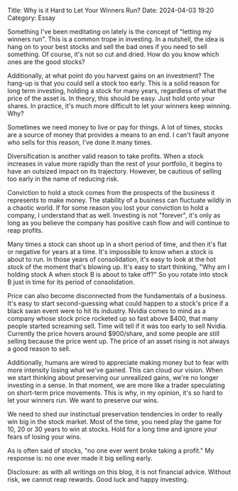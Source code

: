 Title: Why is it Hard to Let Your Winners Run? 
Date: 2024-04-03 19:20 
Category: Essay

Something I've been meditating on lately is the concept of "letting my winners run". This is a common trope in investing. In a nutshell, the idea is hang on to your best stocks and sell the bad ones if you need to sell something. Of course, it's not so cut and dried. How do you know which ones are the good stocks?

Additionally, at what point do you harvest gains on an investment? The hang-up is that you could sell a stock too early. This is a solid reason for long term investing, holding a stock for many years, regardless of what the price of the asset is. In theory, this should be easy. Just hold onto your shares. In practice, it's much more difficult to let your winners keep winning. Why?

Sometimes we need money to live or pay for things. A lot of times, stocks are a source of money that provides a means to an end. I can't fault anyone who sells for this reason, I've done it many times.

Diversification is another valid reason to take profits. When a stock increases in value more rapidly than the rest of your portfolio, it begins to have an outsized impact on its trajectory. However, be cautious of selling too early in the name of reducing risk.

Conviction to hold a stock comes from the prospects of the business it represents to make money. The stability of a business can fluctuate wildly in a chaotic world. If for some reason you lost your conviction to hold a company, I understand that as well. Investing is not "forever", it's only as long as you believe the company has positive cash flow and will continue to reap profits.

Many times a stock can shoot up in a short period of time, and then it's flat or negative for years at a time. It's impossible to know when a stock is about to run. In those years of consolidation, it's easy to look at the hot stock of the moment that's blowing up. It's easy to start thinking, "Why am I holding stock A when stock B is about to take off?" So you rotate into stock B just in time for its period of consolidation.

Price can also become disconnected from the fundamentals of a business. It's easy to start second-guessing what could happen to a stock's price if a black swan event were to hit its industry. Nvidia comes to mind as a company whose stock price rocketed up so fast above $400, that many people started screaming sell. Time will tell if it was too early to sell Nvidia. Currently the price hovers around $900/share, and some people are still selling because the price went up. The price of an asset rising is not always a good reason to sell.

Additionally, humans are wired to appreciate making money but to fear with more intensity losing what we've gained. This can cloud our vision. When we start thinking about preserving our unrealized gains, we're no longer investing in a sense. In that moment, we are more like a trader speculating on short-term price movements. This is why, in my opinion, it's so hard to let your winners run. We want to preserve our wins.

We need to shed our instinctual preservation tendencies in order to really win big in the stock market. Most of the time, you need play the game for 10, 20 or 30 years to win at stocks. Hold for a long time and ignore your fears of losing your wins.

As is often said of stocks, "no one ever went broke taking a profit." My response is: no one ever made it big selling early. 

Disclosure: as with all writings on this blog, it is not financial advice. Without risk, we cannot reap rewards. Good luck and happy investing.
